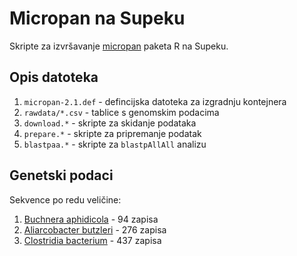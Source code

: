 # Micropan na Supeku

  Skripte za izvršavanje [micropan](https://github.com/larssnip/micropan) paketa R na Supeku.

## Opis datoteka

  1. `micropan-2.1.def` - defincijska datoteka za izgradnju kontejnera
  1. `rawdata/*.csv` - tablice s genomskim podacima
  1. `download.*` - skripte za skidanje podataka
  1. `prepare.*` - skripte za pripremanje podatak
  1. `blastpaa.*` - skripte za `blastpAllAll` analizu

## Genetski podaci

  Sekvence po redu veličine:

  1. [Buchnera aphidicola](https://www.ncbi.nlm.nih.gov/genome/browse#!/prokaryotes/Buchnera%20aphidicola) - 94 zapisa
  1. [Aliarcobacter butzleri](https://www.ncbi.nlm.nih.gov/genome/browse#!/prokaryotes/Aliarcobacter%20butzleri) - 276 zapisa
  1. [Clostridia bacterium](https://www.ncbi.nlm.nih.gov/genome/browse#!/prokaryotes/Clostridia%20bacterium) - 437 zapisa
